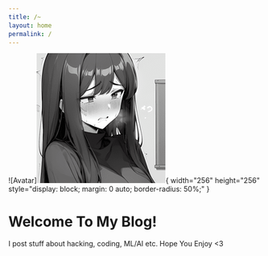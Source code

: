 ```yaml
---
title: /~
layout: home
permalink: /
---
```

![Avatar]![Picture](/Chiyo-chan.png){ width="256" height="256" style="display: block; margin: 0 auto; border-radius: 50%;" }

# Welcome To My Blog!

I post stuff about hacking, coding, ML/AI etc. Hope You Enjoy <3
